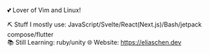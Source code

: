 💕 Lover of Vim and Linux!

⛏️ Stuff I mostly use: JavaScript/Svelte/React(Next.js)/Bash/jetpack compose/flutter\
📚 Still Learning: ruby/unity
🌐 Website: https://eliaschen.dev

